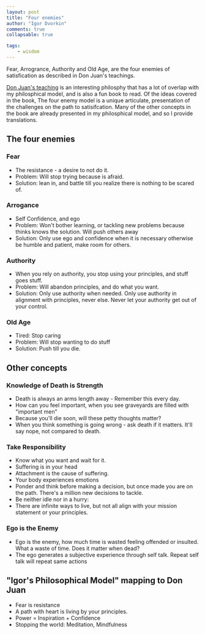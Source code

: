 ```yaml
--- 
layout: post
title: "Four enemies"
author: "Igor Dvorkin"
comments: true
collapsable: true

tags: 
    - wisdom
---
```


Fear, Arrogrance, Authority and Old Age, are the four enemies of satisfication as described in Don Juan's teachings.


[Don Juan's teaching](http://kennysideshow.blogspot.com/2014/04/the-four-natural-enemies-of-man-of.html) is an interesting philosphy that has a lot of overlap with my philosphical model, and is also a fun book to read. Of the ideas covered in the book, The four enemy model is a unique articulate, presentation of the challenges on the path to satisifcation. Many of the other concepts in the book are already presented in my philosphical model, and so I provide translations.

## The four enemies

### Fear
* The resistance - a desire to not do it.
* Problem: Will stop trying because is afraid.
* Solution: lean in, and battle till you realize there is nothing to be scared of.

### Arrogance
* Self Confidence, and ego
* Problem: Won't bother  learning, or tackling new problems because thinks knows the solution.  Will push others away
* Solution: Only use ego and confidence when it is necessary otherwise be humble and patient, make room for others.

### Authority
* When you rely on authority, you stop using your principles, and stuff goes stuff.
* Problem: Will abandon principles, and do what you want.
* Solution: Only use authority when needed. Only use authority in alignment with principles, never else. Never let your authority get out of your control.

### Old Age
* Tired: Stop caring
* Problem: Will stop wanting to do stuff
* Solution: Push till you die. 

## Other concepts

### Knowledge of Death is Strength
* Death is always an arms length away - Remember this every day.
* How can you feel important, when you see graveyards are filled with "important men"
* Because you'll die soon, will these petty thoughts matter?
* When you think something is going wrong - ask death if it matters. It'll say nope, not compared to death. 

### Take Responsibility
* Know what you want and wait for it. 
* Suffering is in your head
* Attachment is the cause of suffering.
* Your body experiences emotions
* Ponder and think before making a decision, but once made you are on the path.  There's a million new decisions to tackle.
* Be neither idle nor in a hurry:
* There are infinite ways to live, but not all align with your mission statement or your principles. 

### Ego is the Enemy
* Ego is the enemy, how much time is wasted feeling offended or insulted. What a waste of time. Does it matter when dead? 
* The ego generates a subjective experience through self talk. Repeat self talk will repeat same actions

## "Igor's Philosophical Model" mapping to Don Juan
* Fear is resistance
* A path with heart is living by your principles. 
* Power = Inspiration + Confidence
* Stopping the world: Meditation, Mindfulness

